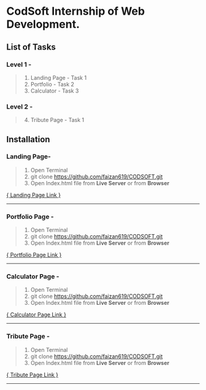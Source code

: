 # CodSoft Internship of Web Development.


## List of Tasks
### Level 1 -
  > 1. Landing Page  -     Task 1  
  > 2. Portfolio  -        Task 2  
  > 3. Calculator  -       Task 3  

### Level 2 -
  > 4. Tribute Page -      Task 1

## Installation  

### Landing Page-


  > 1. Open Terminal  
  > 2. git clone https://github.com/faizan619/CODSOFT.git  
  > 3. Open Index.html file from **Live Server** or from **Browser**  
  
  [{ Landing Page Link }](https://github.com/faizan619/CODSOFT/tree/bbdbf4373c646aaa7df71b8f8648aaa0b536ba73/Landing_Page_Task)
  ***
### Portfolio Page -  


  > 1. Open Terminal  
  > 2. git clone https://github.com/faizan619/CODSOFT.git  
  > 3. Open Index.html file from **Live Server** or from **Browser**   

[{ Portfolio Page Link }](https://github.com/faizan619/CODSOFT/tree/bbdbf4373c646aaa7df71b8f8648aaa0b536ba73/Portfolio)
***
### Calculator Page -


  > 1. Open Terminal  
  > 2. git clone https://github.com/faizan619/CODSOFT.git  
  > 3. Open Index.html file from **Live Server** or from **Browser**  

  [{ Calculator Page Link }](https://github.com/faizan619/CODSOFT/tree/bbdbf4373c646aaa7df71b8f8648aaa0b536ba73/Calculator_Page_Task)
  ***
### Tribute Page -


  > 1. Open Terminal  
  > 2. git clone https://github.com/faizan619/CODSOFT.git  
  > 3. Open Index.html file from **Live Server** or from **Browser**  

  [{ Tribute Page Link }](https://github.com/faizan619/CODSOFT/tree/bbdbf4373c646aaa7df71b8f8648aaa0b536ba73/Tribute_Page_Task)
  ***